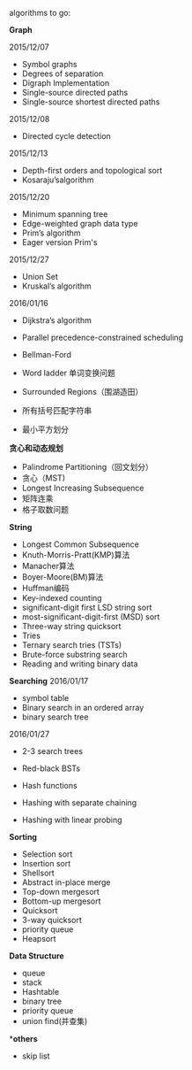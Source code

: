 algorithms to go:

**Graph**

2015/12/07
- Symbol graphs
- Degrees of separation
- Digraph Implementation
- Single-source directed paths
- Single-source shortest directed paths

2015/12/08
- Directed cycle detection

2015/12/13
- Depth-first orders and topological sort
- Kosaraju’salgorithm

2015/12/20
- Minimum spanning tree
- Edge-weighted graph data type
- Prim’s algorithm
- Eager version Prim's

2015/12/27
- Union Set
- Kruskal’s algorithm

2016/01/16
- Dijkstra’s algorithm

- Parallel precedence-constrained scheduling
- Bellman-Ford
- Word ladder 单词变换问题
- Surrounded Regions（围湖造田）
- 所有括号匹配字符串
- 最小平方划分

**贪心和动态规划**
- Palindrome Partitioning（回文划分）
- 贪心（MST)
- Longest Increasing Subsequence
- 矩阵连乘
- 格子取数问题

**String**
- Longest Common Subsequence
- Knuth-Morris-Pratt(KMP)算法
- Manacher算法
- Boyer-Moore(BM)算法
- Huffman编码
- Key-indexed counting
- significant-digit first LSD string sort
- most-significant-digit-first (MSD) sort
- Three-way string quicksort
- Tries
- Ternary search tries (TSTs)
- Brute-force substring search
- Reading and writing binary data

**Searching**
2016/01/17
- symbol table
- Binary search in an ordered array
- binary search tree

2016/01/27
- 2-3 search trees
- Red-black BSTs

- Hash functions
- Hashing with separate chaining
- Hashing with linear probing

**Sorting**
- Selection sort
- Insertion sort
- Shellsort
- Abstract in-place merge
- Top-down mergesort
- Bottom-up mergesort
- Quicksort
- 3-way quicksort
- priority queue
- Heapsort

**Data Structure**
- queue
- stack
- Hashtable
- binary tree
- priority queue
- union find(并查集)

***others**
- skip list












